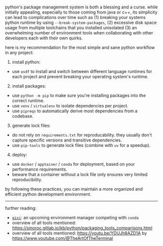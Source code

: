 python's package management system is both a blessing and a curse. while initially appealing, especially to those coming from java or c++, its simplicity can lead to complications over time such as (1) breaking your systems python runtime by using `--break-system-packages`, (2) excessive disk space usage from multiple toolchains that you installed unisolated (3) an overwhelming number of environment tools when collaborating with other developers each with their own quirks.

here is my recommendation for the most simple and sane python workflow in any project:

1) install python:

  - use `asdf` to install and switch between different language runtimes for each project and prevent breaking your operating system's runtime.

2) install packages:

  - use `python -m pip` to make sure you're installing packages into the correct runtime.
  - use `venv` / `virtualenv` to isolate dependencies per project.
  - use `pipreqs` to automatically derive most dependencies from a codebase.

3) generate lock files:

  - do not rely on `requirements.txt` for reproducability. they usually don't capture specific versions and transitive dependencies.
  - use `pip-tools` to generate lock files (combine with `uv` for a speedup).

4) deploy:

  - use `docker` / `apptainer` / `conda` for deployment, based on your performance requirements.
  - beware that a container without a lock file only ensures very limited reproducibility.

by following these practices, you can maintain a more organized and efficient python development environment.

---

further reading:

- [`pixi`](https://github.com/prefix-dev/pixi): an upcoming environment manager competing with `conda`
- overview of all tools mentioned: https://sinoroc.gitlab.io/kb/python/packaging_tools_comparisons.html
- overview of all tools mentioned: https://youtu.be/YDUJh8AZD1A by https://www.youtube.com/@TheArtOfTheTerminal
